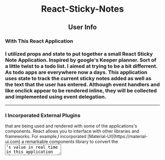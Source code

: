 
<h1 align="center">React-Sticky-Notes</h1>
 


<h2 align="center">User Info</h2>
 
 
  <p align="center">
<h3>With This React Application<h3>
    I utilized props and state to put together a small React Sticky Note Application. Inspired by google's Keeper planner. Sort of a little twist to a todo list. I aimed at trying to be a bit differrent. As todo apps are everywhere now a days. This application uses state to track the current sticky notes added  as well as the text that the user has entered. Although event handlers and like onclick appear to be rendered inline, they will be collected and implemented using event delegation.
  </p>

- - - - - - - - -


   <p align="center">
<h3>I Incorporated External Plugins</h3>
    that are being used and rendered with some of the applications's components.
    React allows you to interface with other libraries and frameworks. For example,I incorporated [Material-UI](https://material-ui.com) a remarkable components library to convert the <textarea>’s value in real time in this application along with some icons aswell.
  </p>


    Here's A Brief Look @ The Application(Gif of React Sticky Notes).
   
   ![StickyNotes.gif](assets/StickyNotes.gif)
    


    - - - - - -


    ```
    Building Encapsulated Components That 
    ```
    ```
    Manage Their Own State, Then Composing 
    ```
    ```
    Them To Make Complex UIs.
    ```

    - - - - - - - - - - -



<h2 align="center">Features</h2>


<p align="center">
* ![Material-UI](https://material-ui.com)

<p align="center">
* ![Babel/core](https://www.npmjs.com/package/@babel/core)

<p align="center">
* ![Reactjs -16](https://reactjs.org)

<p align="center">
* ![Webpack -4](https://webpack.js.org)

<p align="center">
* ![Hot Module Replacement](https://www.webpack.js.org/concepts/hot-module-replacement)
</p>


- - - - - - - - -

<p align="center">
  
<h2 align="center">Recommended Tools</h2>



The following tools are recommended for a React project. Also you will find included below some links for building some complex UI animations and conversion of SVG image into Data URL with the help of Webpack loader.
   
- [Material-UI](https://material-ui.com) UI and components library.
- [ESLint-loader](https://webpack.js.org/loaders/eslint-loader), When using with transpiling loaders(like babel-loader),make sure they are in correct order(bottom to top). Otherwise files will be checked after being processed by babel-loader.
- [CSS-Tricks](https://css-tricks.com/building-a-complex-ui-animation-in-react-simply), For building complex UI animations in React.
- [Webpack CSS-loaders](https://webpack.js.org/loaders/css-loader/) interprets @import and url() like import/require() and will resolve them.
- [SVG-React-Webpack](https://www.pluralsightcomguides-how-to-load-svg-with-react-and-webpack) To utilize  an SVG image in your React project, it will have to be transformed into a Data URL. We will need an  appropriate webpack loader in our bundler. 
</p>


<h2>Installation</h2>



   ```sh
   git clone https://github.com/FernandoNunez-Dev/React-Google-Sticky-Notes
   ```

   ```sh
   cd React-Google-Sticky-Notes
   ```

   ```sh
   npm install
   ```

   ```sh
   npm start
   ```
   
   
 
 visit `http://localhost:8080/`
 
 
 


- _Software Utilized_
  
  - [Reactjs -16](https://reactjs.org)
  - [Babel/core](https://www.npmjs.com/package/@babel/core)
  - [Webpack -4](https://webpack.js.org)
  - [Material-UI](https://material-ui.com)
  - [Nodejs -LTS](https://nodejs.org/en)
  - [ESLint-loader](https://webpack.js.org/loaders/eslint-loader)
  - [CSS-Tricks](https://css-tricks.com/building-a-complex-ui-animation-in-react-simply)
  - [Webpack CSS-loaders](https://webpack.js.org/loaders/css-loader/)
  - [SVG-React-Webpack](https://www.pluralsightcomguides-how-to-load-svg-with-react-and-webpack)
